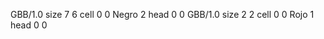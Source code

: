 <gs-board> GBB/1.0
size 7 6
cell 0 0 Negro 2
head 0 0
 </gs-board>
<gs-board> GBB/1.0
size 2 2
cell 0 0 Rojo 1
head 0 0
 </gs-board>